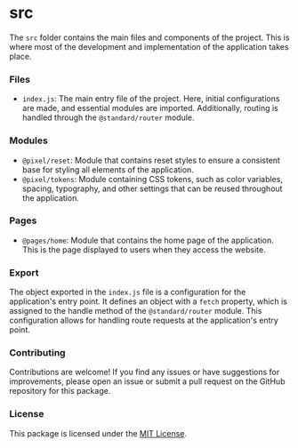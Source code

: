 # src

The `src` folder contains the main files and components of the project. This is where most of the development and implementation of the application takes place.

### Files

- `index.js`: The main entry file of the project. Here, initial configurations are made, and essential modules are imported. Additionally, routing is handled through the `@standard/router` module.

### Modules

- `@pixel/reset`: Module that contains reset styles to ensure a consistent base for styling all elements of the application.
- `@pixel/tokens`: Module containing CSS tokens, such as color variables, spacing, typography, and other settings that can be reused throughout the application.

### Pages

- `@pages/home`: Module that contains the home page of the application. This is the page displayed to users when they access the website.

### Export

The object exported in the `index.js` file is a configuration for the application's entry point. It defines an object with a `fetch` property, which is assigned to the handle method of the `@standard/router` module. This configuration allows for handling route requests at the application's entry point.

### Contributing

Contributions are welcome! If you find any issues or have suggestions for improvements, please open an issue or submit a pull request on the GitHub repository for this package.

### License

This package is licensed under the [MIT License](https://opensource.org/licenses/MIT).
